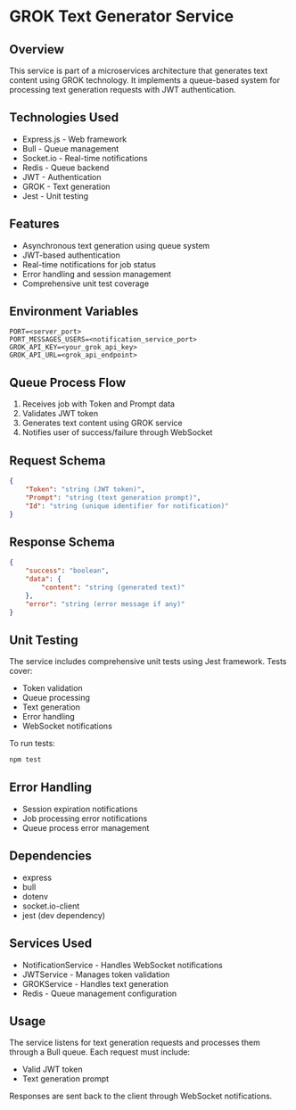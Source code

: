 


          
# GROK Text Generator Service

## Overview
This service is part of a microservices architecture that generates text content using GROK technology. It implements a queue-based system for processing text generation requests with JWT authentication.

## Technologies Used
- Express.js - Web framework
- Bull - Queue management
- Socket.io - Real-time notifications
- Redis - Queue backend
- JWT - Authentication
- GROK - Text generation
- Jest - Unit testing

## Features
- Asynchronous text generation using queue system
- JWT-based authentication
- Real-time notifications for job status
- Error handling and session management
- Comprehensive unit test coverage

## Environment Variables
```env
PORT=<server_port>
PORT_MESSAGES_USERS=<notification_service_port>
GROK_API_KEY=<your_grok_api_key>
GROK_API_URL=<grok_api_endpoint>
```

## Queue Process Flow
1. Receives job with Token and Prompt data
2. Validates JWT token
3. Generates text content using GROK service
4. Notifies user of success/failure through WebSocket

## Request Schema
```json
{
    "Token": "string (JWT token)",
    "Prompt": "string (text generation prompt)",
    "Id": "string (unique identifier for notification)"
}
```

## Response Schema
```json
{
    "success": "boolean",
    "data": {
        "content": "string (generated text)"
    },
    "error": "string (error message if any)"
}
```

## Unit Testing
The service includes comprehensive unit tests using Jest framework. Tests cover:
- Token validation
- Queue processing
- Text generation
- Error handling
- WebSocket notifications

To run tests:
```bash
npm test
```

## Error Handling
- Session expiration notifications
- Job processing error notifications
- Queue process error management

## Dependencies
- express
- bull
- dotenv
- socket.io-client
- jest (dev dependency)

## Services Used
- NotificationService - Handles WebSocket notifications
- JWTService - Manages token validation
- GROKService - Handles text generation
- Redis - Queue management configuration

## Usage
The service listens for text generation requests and processes them through a Bull queue. Each request must include:
- Valid JWT token
- Text generation prompt

Responses are sent back to the client through WebSocket notifications.
        